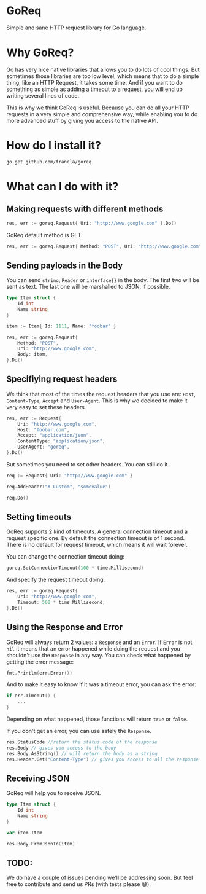 GoReq
=======

Simple and sane HTTP request library for Go language.

Why GoReq?
==========

Go has very nice native libraries that allows you to do lots of cool things. But sometimes those libraries are too low level, which means that to do a simple thing, like an HTTP Request, it takes some time. And if you want to do something as simple as adding a timeout to a request, you will end up writing several lines of code.

This is why we think GoReq is useful. Because you can do all your HTTP requests in a very simple and comprehensive way, while enabling you to do more advanced stuff by giving you access to the native API.

How do I install it?
====================

```bash
go get github.com/franela/goreq
```

What can I do with it?
======================

## Making requests with different methods
```go
res, err := goreq.Request{ Uri: "http://www.google.com" }.Do()
```

GoReq default method is GET.

```go
res, err := goreq.Request{ Method: "POST", Uri: "http://www.google.com" }.Do()
```

## Sending payloads in the Body

You can send ```string```, ```Reader``` or ```interface{}``` in the body. The first two will be sent as text. The last one will be marshalled to JSON, if possible.

```go
type Item struct {
    Id int
    Name string
}

item := Item{ Id: 1111, Name: "foobar" }

res, err := goreq.Request{ 
    Method: "POST", 
    Uri: "http://www.google.com", 
    Body: item,
}.Do()
```

## Specifiying request headers

We think that most of the times the request headers that you use are: ```Host```, ```Content-Type```, ```Accept``` and ```User-Agent```. This is why we decided to make it very easy to set these headers.

```go
res, err := Request{
    Uri: "http://www.google.com",
    Host: "foobar.com",
    Accept: "application/json",
    ContentType: "application/json",
    UserAgent: "goreq",
}.Do()
```

But sometimes you need to set other headers. You can still do it.

```go
req := Request{ Uri: "http://www.google.com" }

req.AddHeader("X-Custom", "somevalue")

req.Do()
```

## Setting timeouts

GoReq supports 2 kind of timeouts. A general connection timeout and a request specific one. By default the connection timeout is of 1 second. There is no default for request timeout, which means it will wait forever.

You can change the connection timeout doing:

```go
goreq.SetConnectionTimeout(100 * time.Millisecond)
```

And specify the request timeout doing:

```go
res, err := goreq.Request{ 
    Uri: "http://www.google.com",
    Timeout: 500 * time.Millisecond, 
}.Do()
```

## Using the Response and Error

GoReq will always return 2 values: a ```Response``` and an ```Error```.
If ```Error``` is not ```nil``` it means that an error happened while doing the request and you shouldn't use the ```Response``` in any way.
You can check what happened by getting the error message:

```go
fmt.Printlm(err.Error())
```
And to make it easy to know if it was a timeout error, you can ask the error:

```go
if err.Timeout() {
    ...
}
```
Depending on what happened, those functions will return ```true``` or ```false```.

If you don't get an error, you can use safely the ```Response```.

```go
res.StatusCode //return the status code of the response
res.Body // gives you access to the body
res.Body.AsString() // will return the body as a string
res.Header.Get("Content-Type") // gives you access to all the response headers
```

## Receiving JSON

GoReq will help you to receive JSON.

```go
type Item struct {
    Id int
    Name string
}

var item Item

res.Body.FromJsonTo(item)
```

TODO:
-----

We do have a couple of [issues](https://github.com/franela/goreq/issues) pending we'll be addressing soon. But feel free to
contribute and send us PRs (with tests please :smile:).
